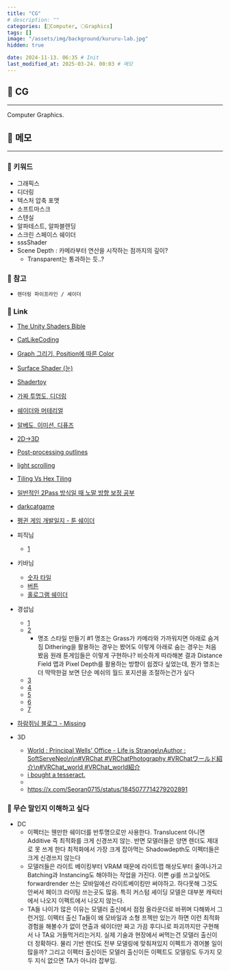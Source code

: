 ```yaml
---
title: "CG"
# description: ""
categories: [💫Computer, 🌕Graphics]
tags: []
image: "/assets/img/background/kururu-lab.jpg"
hidden: true

date: 2024-11-13. 06:35 # Init
last_modified_at: 2025-03-24. 00:03 # 메모
---
```


## 💫 CG

---

Computer Graphics.  

## 💫 메모

---

### 🫧 키워드

- 그래픽스
- 디더링
- 텍스처 압축 포맷
- 소프트마스크
- 스텐실
- 알파테스트, 알파블렌딩
- 스크린 스페이스 쉐이더
- sssShader
- Scene Depth : 카메라부터 연산을 시작하는 점까지의 깊이?
  - Transparent는 통과하는 듯..?

### 🫧 참고

- `렌더링 파이프라인 / 셰이더`

### 🫧 Link

- [The Unity Shaders Bible](https://learn.jettelly.com/unity-shader-bible/#buy-now)
- [CatLikeCoding](https://catlikecoding.com/)
- [Graph 그리기, Position에 따른 Color](https://catlikecoding.com/unity/tutorials/basics/building-a-graph/)
- [Surface Shader (눈)](https://blog.naver.com/PostView.naver?blogId=plasticbag0&logNo=221439156276&parentCategoryNo=&categoryNo=45&viewDate=&isShowPopularPosts=false&from=postView)
- [Shadertoy](https://www.shadertoy.com/)
- [가짜 투명도, 디더링](https://gall.dcinside.com/mgallery/board/view/?id=game_dev&no=117790&page=1)
- [쉐이더와 머테리얼](https://gall.dcinside.com/mgallery/board/view/?id=game_dev&no=117952&exception_mode=recommend&page=1)
- [알베도, 이미션, 디퓨즈](https://m.blog.naver.com/sorang226/222940558803)
- [2D→3D](https://twitter.com/asidys230/status/1635799802100482049?s=20)
- [Post-processing outlines](https://twitter.com/TheMirzaBeig/status/1658643110409261056?s=20)
- [light scrolling](https://twitter.com/cmzw_/status/1655536784485527552?s=20)
- [Tiling Vs Hex Tiling](https://twitter.com/_kzr/status/1621052638723993600?s=20)
- [일반적인 2Pass 방식일 때 노말 방향 보정 공부](https://x.com/longlong_stone/status/1664844118491553793)
- [darkcatgame](https://darkcatgame.tistory.com/79)
- [펭귄 게임 개발일지 - 툰 쉐이더](https://gall.dcinside.com/mgallery/board/view?id=game_dev&no=126408)

- 피직님
  - [1](https://x.com/kimphysik/status/1781326314118754771)

- 키바님
  - [숫자 타일](https://x.com/kjh030529/status/1754052982621274570)
  - [버튼](https://x.com/kjh030529/status/1757252520051888242)
  - [홀로그램 쉐이더](https://twitter.com/kjh030529/status/1631561982842396677?s=20)

- 경섭님
  - [1](https://x.com/ryurud_n5/status/1822665541909434376)
  - [2](https://x.com/ryurud_n5/status/1820451843941745102)
    - 명조 스타일 만들기 #1 명조는 Grass가 카메라와 가까워지면 아래로 숨겨짐 Dithering을 활용하는 경우는 봤어도 이렇게 아래로 숨는 경우는 처음 봤음 원래 툰게임들은 이렇게 구현하나? 비슷하게 따라해본 결과 Distance Field 맵과 Pixel Depth를 활용하는 방향이 쉽겠다 싶었는데, 뭔가 명조는 더 딱딱한걸 보면 단순 메쉬의 월드 포지션을 조절하는건가 싶다
  - [3](https://x.com/ryurud_n5/status/1756354222159994889)
  - [4](https://x.com/ryurud_n5/status/1747572879464833498)
  - [5](https://x.com/ryurud_n5/status/1746504485915246713)
  - [6](https://x.com/ryurud_n5/status/1845474453024895215)
  - [7](https://x.com/ryurud_n5/status/1831341519913255228)

- [하람쥐님 블로그 - Missing](https://blog.naver.com/hram01/221489477514)

- 3D
  - [World   : Principal Wells' Office - Life is Strange\nAuthor : SoftServeNeo\n\n#VRChat #VRChatPhotography #VRChatワールド紹介\n#VRChat_world #VRChat_world紹介](https://x.com/CupitanVR/status/1865716497563427186)
  - [i bought a tesseract.](https://x.com/hamptonism/status/1891263459557281802)
  - [](https://x.com/TatsuyaBot/status/1894225734375555257)
  - <https://x.com/Seoran0715/status/1845077714279202891>

### 🫧 무슨 말인지 이해하고 싶다

- DC
  - 이펙터는 웬만한 쉐이더를 반투명으로만 사용한다. Translucent 아니면 Additive 즉 최적화를 크게 신경쓰지 않는. 반면 모델러들은 양면 렌더도 제대로 못 쓰게 한다 최적화에서 가장 크게 잡아먹는 Shadowdepth도 이펙터들은 크게 신경쓰지 않는다
  - 모델러들은 라이트 베이킹부터 VRAM 때문에 라이트맵 해상도부터 줄여나가고 Batching과 Instancing도 해야하는 작업을 가진다. 이쁜 gi를 쓰고싶어도 forwardrender 쓰는 모바일에선 라이트베이킹만 써야하고. 하다못해 그것도 안써서 페이크 라이팅 쓰는곳도 많음. 특히 커스텀 셰이딩 모델은 대부분 캐릭터에서 나오지 이펙트에서 나오지 않는다.
  - TA들 나이가 많은 이유는 모델러 출신에서 점점 올라운더로 바뀌며 다해봐서 그런거임. 이펙터 출신 Ta들이 왜 모바일과 소형 프젝만 있는가 하면 이런 최적화 경험을 해볼수가 없이 연출과 쉐이더만 짜고 가끔 후디니로 파괴까지만 구현해서 나 TA요 거들먹거리는거지. 실제 기술과 현장에서 써먹는건 모델러 출신이 더 정확하다. 물리 기반 렌더도 전부 모델링에 맞춰져있지 이펙트가 겪어볼 일이 많을까? 그리고 이펙터 출신이든 모델러 출신이든 이펙트도 모델링도 두가지 모두 지식 없으면 TA가 아니라 잡부임.
